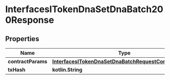 
# InterfacesITokenDnaSetDnaBatch200Response

## Properties
Name | Type | Description | Notes
------------ | ------------- | ------------- | -------------
**contractParams** | [**InterfacesITokenDnaSetDnaBatchRequestContractParams**](InterfacesITokenDnaSetDnaBatchRequestContractParams.md) |  | 
**txHash** | **kotlin.String** |  | 



